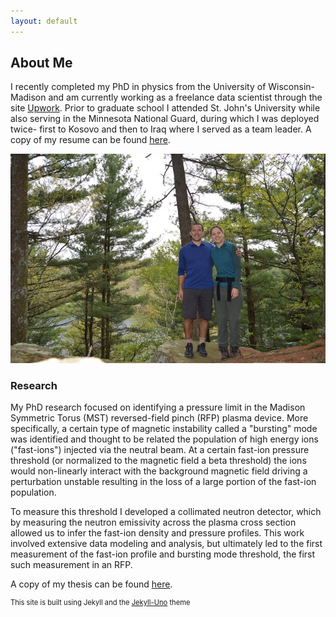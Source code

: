 ```yaml
---
layout: default
---
```


## About Me

I recently completed my PhD in physics from the University of Wisconsin-Madison and am currently working as a freelance data scientist through the site [Upwork](www.Upwork.com). Prior to graduate school I attended St. John's University while also serving in the Minnesota National Guard, during which I was deployed twice- first to Kosovo and then to Iraq where I served as a team leader.
A copy of my resume can be found [here](/about/Capecchi_Resume.pdf).

![image](/images/about_me.jpg)

### Research

My PhD research focused on identifying a pressure limit in the Madison Symmetric Torus (MST) reversed-field pinch (RFP) plasma device. More specifically, a certain type of magnetic instability called a "bursting" mode was identified and thought to be related the population of high energy ions ("fast-ions") injected via the neutral beam. At a certain fast-ion pressure threshold (or normalized to the magnetic field a beta threshold) the ions would non-linearly interact with the background magnetic field driving a perturbation unstable resulting in the loss of a large portion of the fast-ion population.

To measure this threshold I developed a collimated neutron detector, which by measuring the neutron emissivity across the plasma cross section allowed us to infer the fast-ion density and pressure profiles. This work involved extensive data modeling and analysis, but ultimately led to the first measurement of the fast-ion profile and bursting mode threshold, the first such measurement in an RFP.

A copy of my thesis can be found [here](/about/Capecchi_thesis.pdf).


<p style="font-size:0.8em"> This site is built using Jekyll and the <a href="http://jekyllthemes.org/themes/jekyll-uno/">Jekyll-Uno</a> theme</p>

